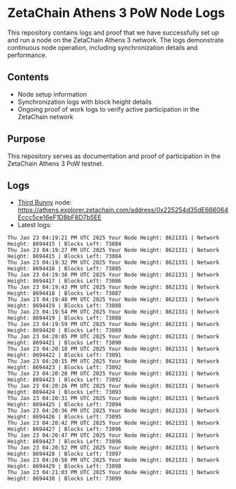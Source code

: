 # ZetaChain Athens 3 PoW Node Logs
This repository contains logs and proof that we have successfully set up and run a node on the ZetaChain Athens 3 network. The logs demonstrate continuous node operation, including synchronization details and performance.

## Contents
- Node setup information
- Synchronization logs with block height details
- Ongoing proof of work logs to verify active participation in the ZetaChain network

## Purpose
This repository serves as documentation and proof of participation in the ZetaChain Athens 3 PoW testnet.

## Logs

- [Third Bunny](https://thirdbunny.xyz/) node: https://athens.explorer.zetachain.com/address/0x225254d35dE666064Eccc5ce16eF1D8bF8D7b5EE
- Latest logs:
```
Thu Jan 23 04:19:21 PM UTC 2025 Your Node Height: 8621331 | Network Height: 8694415 | Blocks Left: 73084
Thu Jan 23 04:19:27 PM UTC 2025 Your Node Height: 8621331 | Network Height: 8694415 | Blocks Left: 73084
Thu Jan 23 04:19:32 PM UTC 2025 Your Node Height: 8621331 | Network Height: 8694416 | Blocks Left: 73085
Thu Jan 23 04:19:38 PM UTC 2025 Your Node Height: 8621331 | Network Height: 8694417 | Blocks Left: 73086
Thu Jan 23 04:19:43 PM UTC 2025 Your Node Height: 8621331 | Network Height: 8694418 | Blocks Left: 73087
Thu Jan 23 04:19:48 PM UTC 2025 Your Node Height: 8621331 | Network Height: 8694419 | Blocks Left: 73088
Thu Jan 23 04:19:54 PM UTC 2025 Your Node Height: 8621331 | Network Height: 8694419 | Blocks Left: 73088
Thu Jan 23 04:19:59 PM UTC 2025 Your Node Height: 8621331 | Network Height: 8694420 | Blocks Left: 73089
Thu Jan 23 04:20:05 PM UTC 2025 Your Node Height: 8621331 | Network Height: 8694421 | Blocks Left: 73090
Thu Jan 23 04:20:10 PM UTC 2025 Your Node Height: 8621331 | Network Height: 8694422 | Blocks Left: 73091
Thu Jan 23 04:20:15 PM UTC 2025 Your Node Height: 8621331 | Network Height: 8694423 | Blocks Left: 73092
Thu Jan 23 04:20:20 PM UTC 2025 Your Node Height: 8621331 | Network Height: 8694423 | Blocks Left: 73092
Thu Jan 23 04:20:26 PM UTC 2025 Your Node Height: 8621331 | Network Height: 8694424 | Blocks Left: 73093
Thu Jan 23 04:20:31 PM UTC 2025 Your Node Height: 8621331 | Network Height: 8694425 | Blocks Left: 73094
Thu Jan 23 04:20:36 PM UTC 2025 Your Node Height: 8621331 | Network Height: 8694426 | Blocks Left: 73095
Thu Jan 23 04:20:42 PM UTC 2025 Your Node Height: 8621331 | Network Height: 8694427 | Blocks Left: 73096
Thu Jan 23 04:20:47 PM UTC 2025 Your Node Height: 8621331 | Network Height: 8694427 | Blocks Left: 73096
Thu Jan 23 04:20:52 PM UTC 2025 Your Node Height: 8621331 | Network Height: 8694428 | Blocks Left: 73097
Thu Jan 23 04:20:58 PM UTC 2025 Your Node Height: 8621331 | Network Height: 8694429 | Blocks Left: 73098
Thu Jan 23 04:21:03 PM UTC 2025 Your Node Height: 8621331 | Network Height: 8694430 | Blocks Left: 73099
```
